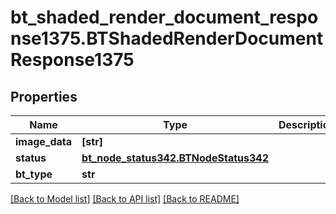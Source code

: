 # bt_shaded_render_document_response1375.BTShadedRenderDocumentResponse1375

## Properties
Name | Type | Description | Notes
------------ | ------------- | ------------- | -------------
**image_data** | **[str]** |  | [optional] 
**status** | [**bt_node_status342.BTNodeStatus342**](BTNodeStatus342.md) |  | [optional] 
**bt_type** | **str** |  | [optional] 

[[Back to Model list]](../README.md#documentation-for-models) [[Back to API list]](../README.md#documentation-for-api-endpoints) [[Back to README]](../README.md)


